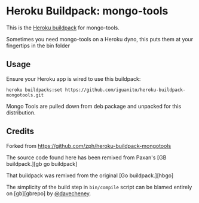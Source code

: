 # Heroku Buildpack: mongo-tools

This is the [Heroku buildpack][buildpack] for mongo-tools.

Sometimes you need mongo-tools on a Heroku dyno, this puts them at your fingertips
in the bin folder

## Usage

Ensure your Heroku app is wired to use this buildpack:

    heroku buildpacks:set https://github.com/iguanito/heroku-buildpack-mongotools.git

Mongo Tools are pulled down from deb package and unpacked for this distribution.

## Credits

Forked from https://github.com/zph/heroku-buildpack-mongotools

The source code found here has been remixed from Paxan's [GB buildpack.][gb go buildpack]

That buildpack was remixed from the original [Go buildpack.][hbgo]

The simplicity of the build step in `bin/compile` script can be blamed
entirely on [gb][gbrepo] by [@davecheney](https://github.com/davecheney).

[buildpack]: http://devcenter.heroku.com/articles/buildpacks
